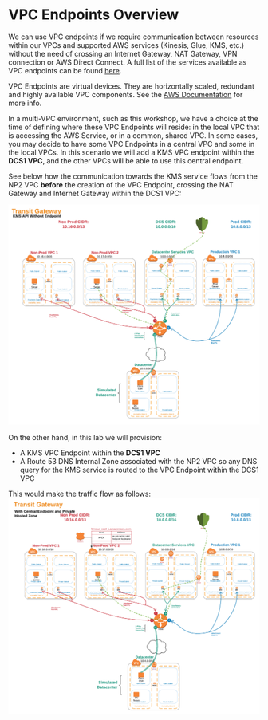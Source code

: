 # VPC Endpoints Overview

We can use VPC endpoints if we require communication between resources within our VPCs and supported AWS services (Kinesis, Glue, KMS, etc.) without the need of crossing an Internet Gateway, NAT Gateway, VPN connection or AWS Direct Connect. A full list of the services available as VPC endpoints can be found [here](https://docs.aws.amazon.com/vpc/latest/userguide/vpc-endpoints.html "external link").

VPC Endpoints are virtual devices. They are horizontally scaled, redundant and highly available VPC components. See the [AWS Documentation](https://docs.aws.amazon.com/vpc/latest/userguide/vpc-endpoints.html "external link") for more info.

In a multi-VPC environment, such as this workshop, we have a choice at the time of defining where these VPC Endpoints will reside: in the local VPC that is accessing the AWS Service, or in a common, shared VPC. In some cases, you may decide to have some VPC Endpoints in a central VPC and some in the local VPCs. In this scenario we will add a KMS VPC endpoint within the **DCS1 VPC**, and the other VPCs will be able to use this central endpoint.


See below how the communication towards the KMS service flows from the NP2 VPC **before** the creation of the VPC Endpoint, crossing the NAT Gateway and Internet Gateway within the DCS1 VPC: 

![public Endpoint](../images/kms-noendpoint.png)




On the other hand, in this lab we will provision:
- A KMS VPC Endpoint within the **DCS1 VPC**
- A Route 53 DNS Internal Zone associated with the NP2 VPC so any DNS query for the KMS service is routed to the VPC Endpoint within the DCS1 VPC

This would make the traffic flow as follows:
	![Central VPC Endpoint](../images/kms-endpoint.png)